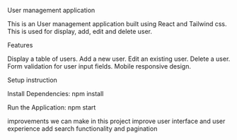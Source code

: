 User management application 

This is an User management application built using React and Tailwind css. This is used for display, add, edit and delete user.

Features

Display a table of users.
Add a new user.
Edit an existing user.
Delete a user.
Form validation for user input fields.
Mobile responsive design.

Setup instruction 

Install Dependencies:
npm install

Run the Application:
npm start

improvements we can make in this project 
improve user interface and user experience
add search functionality and pagination


